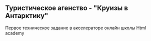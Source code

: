 ## Туристическое агенство - "Круизы в Антарктику" 

Первое техническое задание в акселераторе онлайн школы Html academy
